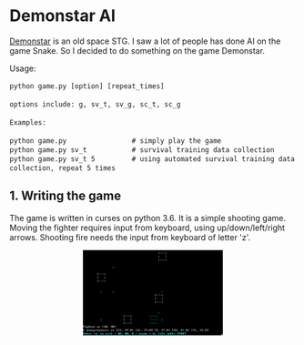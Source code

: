 # Demonstar AI

[Demonstar](http://www.mking.com/demonstar_game.html)
is an old space STG. I saw a lot of people has done AI on the game Snake. So I decided to do something on the game Demonstar.

Usage:

~~~
python game.py [option] [repeat_times]

options include: g, sv_t, sv_g, sc_t, sc_g

Examples:

python game.py                # simply play the game
python game.py sv_t           # survival training data collection
python game.py sv_t 5         # using automated survival training data collection, repeat 5 times
~~~


## 1. Writing the game

The game is written in curses on python 3.6. It is a simple shooting game. Moving the fighter requires input from keyboard, using up/down/left/right arrows. Shooting fire needs the input from keyboard of letter 'z'.

<p align="center">
  <img src="https://github.com/piecesofreg09/curses_demon_star/blob/master/Pics/simple_game.PNG" height='150px' />
</p>

